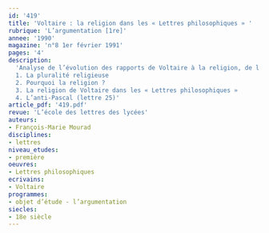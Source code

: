 ```yaml
---
id: '419'
title: 'Voltaire : la religion dans les « Lettres philosophiques » '
rubrique: 'L’argumentation [1re]'
annee: '1990'
magazine: 'n°8 1er février 1991'
pages: '4'
description: 
  'Analyse de l’évolution des rapports de Voltaire à la religion, de l’antijansénisme initial au théisme militant des dernières années…
  1. La pluralité religieuse
  2. Pourquoi la religion ?
  3. La religion de Voltaire dans les « Lettres philosophiques »
  4. L’anti-Pascal (lettre 25)'
article_pdf: '419.pdf'
revue: 'L’école des lettres des lycées'
auteurs:
- François-Marie Mourad
disciplines:
- lettres
niveau_etudes:
- première
oeuvres:
- Lettres philosophiques
ecrivains:
- Voltaire
programmes:
- objet d’étude - l’argumentation
siecles:
- 18e siècle
---
```


